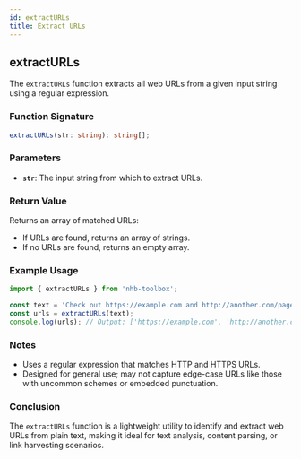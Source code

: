 ```yaml
---
id: extractURLs  
title: Extract URLs  
---
```


## extractURLs

The `extractURLs` function extracts all web URLs from a given input string using a regular expression.

### Function Signature

```typescript
extractURLs(str: string): string[];
```

### Parameters

- **`str`**: The input string from which to extract URLs.

### Return Value

Returns an array of matched URLs:

- If URLs are found, returns an array of strings.
- If no URLs are found, returns an empty array.

### Example Usage

```typescript
import { extractURLs } from 'nhb-toolbox';

const text = 'Check out https://example.com and http://another.com/page';
const urls = extractURLs(text);
console.log(urls); // Output: ['https://example.com', 'http://another.com/page']
```

### Notes

- Uses a regular expression that matches HTTP and HTTPS URLs.
- Designed for general use; may not capture edge-case URLs like those with uncommon schemes or embedded punctuation.

### Conclusion

The `extractURLs` function is a lightweight utility to identify and extract web URLs from plain text, making it ideal for text analysis, content parsing, or link harvesting scenarios.
